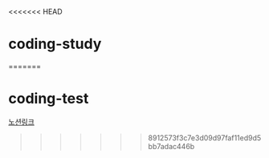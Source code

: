 <<<<<<< HEAD
# coding-study
=======
# coding-test
[노션링크](https://www.notion.so/1cccf69a08354ec8a57814d64edd78de)
>>>>>>> 8912573f3c7e3d09d97faf11ed9d5bb7adac446b
